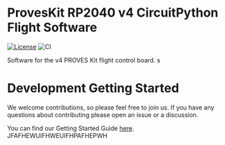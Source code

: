 # ProvesKit RP2040 v4 CircuitPython Flight Software

[![License](https://img.shields.io/badge/license-MIT-blue.svg)](LICENSE)
![CI](https://github.com/proveskit/CircuitPython_RP2040_v4/actions/workflows/ci.yaml/badge.svg)

Software for the v4 PROVES Kit flight control board.
s

# Development Getting Started
We welcome contributions, so please feel free to join us. If you have any questions about contributing please open an issue or a discussion.

You can find our Getting Started Guide [here](https://github.com/proveskit/pysquared/blob/main/docs/dev-guide.md).
JFAFHEWUIFHWEUIFHPAFHEPWH
